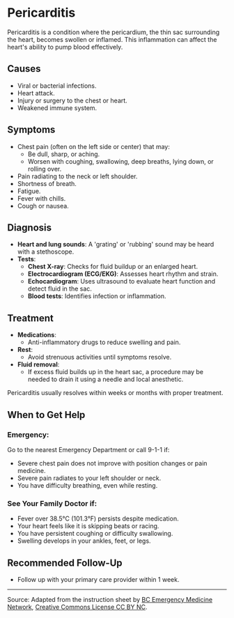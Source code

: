 # Pericarditis

Pericarditis is a condition where the pericardium, the thin sac surrounding the heart, becomes swollen or inflamed. This inflammation can affect the heart's ability to pump blood effectively.

## Causes
- Viral or bacterial infections.
- Heart attack.
- Injury or surgery to the chest or heart.
- Weakened immune system.

## Symptoms
- Chest pain (often on the left side or center) that may:
  - Be dull, sharp, or aching.
  - Worsen with coughing, swallowing, deep breaths, lying down, or rolling over.
- Pain radiating to the neck or left shoulder.
- Shortness of breath.
- Fatigue.
- Fever with chills.
- Cough or nausea.

## Diagnosis

- **Heart and lung sounds**: A 'grating' or 'rubbing' sound may be heard with a stethoscope.
- **Tests**:
  - **Chest X-ray**: Checks for fluid buildup or an enlarged heart.
  - **Electrocardiogram (ECG/EKG)**: Assesses heart rhythm and strain.
  - **Echocardiogram**: Uses ultrasound to evaluate heart function and detect fluid in the sac.
  - **Blood tests**: Identifies infection or inflammation.

## Treatment
- **Medications**:
  - Anti-inflammatory drugs to reduce swelling and pain.
- **Rest**:
  - Avoid strenuous activities until symptoms resolve.
- **Fluid removal**:
  - If excess fluid builds up in the heart sac, a procedure may be needed to drain it using a needle and local anesthetic.

Pericarditis usually resolves within weeks or months with proper treatment.

## When to Get Help

### Emergency:

Go to the nearest Emergency Department or call 9-1-1 if:

- Severe chest pain does not improve with position changes or pain medicine.
- Severe pain radiates to your left shoulder or neck.
- You have difficulty breathing, even while resting.

### See Your Family Doctor if:
- Fever over 38.5°C (101.3°F) persists despite medication.
- Your heart feels like it is skipping beats or racing.
- You have persistent coughing or difficulty swallowing.
- Swelling develops in your ankles, feet, or legs.

## Recommended Follow-Up
- Follow up with your primary care provider within 1 week.

---

Source: Adapted from the instruction sheet by [BC Emergency Medicine Network](http://www.bcemn.ca/clinical_resource/pericarditis/), [Creative Commons License CC BY NC](https://creativecommons.org/licenses/by-nc/4.0/deed.en).
